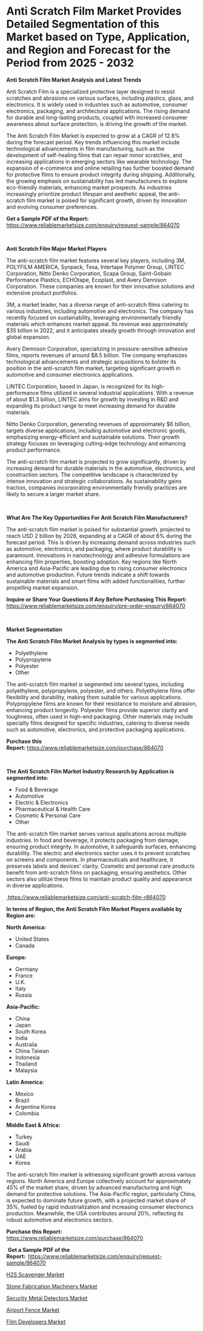 <p><h1>Anti Scratch Film Market Provides Detailed Segmentation of this Market based on Type, Application, and Region and Forecast for the Period from 2025 - 2032</h1></p><p><strong>Anti Scratch Film Market Analysis and Latest Trends</strong></p>
<p><p>Anti Scratch Film is a specialized protective layer designed to resist scratches and abrasions on various surfaces, including plastics, glass, and electronics. It is widely used in industries such as automotive, consumer electronics, packaging, and architectural applications. The rising demand for durable and long-lasting products, coupled with increased consumer awareness about surface protection, is driving the growth of the market.</p><p>The Anti Scratch Film Market is expected to grow at a CAGR of 12.8% during the forecast period. Key trends influencing this market include technological advancements in film manufacturing, such as the development of self-healing films that can repair minor scratches, and increasing applications in emerging sectors like wearable technology. The expansion of e-commerce and online retailing has further boosted demand for protective films to ensure product integrity during shipping. Additionally, the growing emphasis on sustainability has led manufacturers to explore eco-friendly materials, enhancing market prospects. As industries increasingly prioritize product lifespan and aesthetic appeal, the anti-scratch film market is poised for significant growth, driven by innovation and evolving consumer preferences.</p></p>
<p><strong>Get a Sample PDF of the Report:&nbsp;</strong> <a href="https://www.reliablemarketsize.com/enquiry/request-sample/864070?utm_campaign=2038&utm_medium=2&utm_source=Github&utm_content=ia&utm_term=30012025&utm_id=anti-scratch-film">https://www.reliablemarketsize.com/enquiry/request-sample/864070</a></p>
<p>&nbsp;</p>
<p><strong>Anti Scratch Film Major Market Players</strong></p>
<p><p>The anti-scratch film market features several key players, including 3M, POLYFILM AMERICA, Synpack, Tesa, Intertape Polymer Group, LINTEC Corporation, Nitto Denko Corporation, Scapa Group, Saint-Gobain Performance Plastics, ECHOtape, Ecoplast, and Avery Dennison Corporation. These companies are known for their innovative solutions and extensive product portfolios.</p><p>3M, a market leader, has a diverse range of anti-scratch films catering to various industries, including automotive and electronics. The company has recently focused on sustainability, leveraging environmentally friendly materials which enhances market appeal. Its revenue was approximately $35 billion in 2022, and it anticipates steady growth through innovation and global expansion.</p><p>Avery Dennison Corporation, specializing in pressure-sensitive adhesive films, reports revenues of around $8.5 billion. The company emphasizes technological advancements and strategic acquisitions to bolster its position in the anti-scratch film market, targeting significant growth in automotive and consumer electronics applications.</p><p>LINTEC Corporation, based in Japan, is recognized for its high-performance films utilized in several industrial applications. With a revenue of about $1.3 billion, LINTEC aims for growth by investing in R&D and expanding its product range to meet increasing demand for durable materials.</p><p>Nitto Denko Corporation, generating revenues of approximately $6 billion, targets diverse applications, including automotive and electronic goods, emphasizing energy-efficient and sustainable solutions. Their growth strategy focuses on leveraging cutting-edge technology and enhancing product performance.</p><p>The anti-scratch film market is projected to grow significantly, driven by increasing demand for durable materials in the automotive, electronics, and construction sectors. The competitive landscape is characterized by intense innovation and strategic collaborations. As sustainability gains traction, companies incorporating environmentally friendly practices are likely to secure a larger market share.</p></p>
<p>&nbsp;</p>
<p><strong>What Are The Key Opportunities For Anti Scratch Film Manufacturers?</strong></p>
<p><p>The anti-scratch film market is poised for substantial growth, projected to reach USD 2 billion by 2028, expanding at a CAGR of about 6% during the forecast period. This is driven by increasing demand across industries such as automotive, electronics, and packaging, where product durability is paramount. Innovations in nanotechnology and adhesive formulations are enhancing film properties, boosting adoption. Key regions like North America and Asia-Pacific are leading due to rising consumer electronics and automotive production. Future trends indicate a shift towards sustainable materials and smart films with added functionalities, further propelling market expansion.</p></p>
<p><strong>Inquire or Share Your Questions If Any Before Purchasing This Report:</strong> <a href="https://www.reliablemarketsize.com/enquiry/pre-order-enquiry/864070?utm_campaign=2038&utm_medium=2&utm_source=Github&utm_content=ia&utm_term=30012025&utm_id=anti-scratch-film">https://www.reliablemarketsize.com/enquiry/pre-order-enquiry/864070</a></p>
<p>&nbsp;</p>
<p><strong>Market Segmentation</strong></p>
<p><strong>The Anti Scratch Film Market Analysis by types is segmented into:</strong></p>
<p><ul><li>Polyethylene</li><li>Polypropylene</li><li>Polyester</li><li>Other</li></ul></p>
<p><p>The anti-scratch film market is segmented into several types, including polyethylene, polypropylene, polyester, and others. Polyethylene films offer flexibility and durability, making them suitable for various applications. Polypropylene films are known for their resistance to moisture and abrasion, enhancing product longevity. Polyester films provide superior clarity and toughness, often used in high-end packaging. Other materials may include specialty films designed for specific industries, catering to diverse needs such as automotive, electronics, and protective packaging applications.</p></p>
<p><strong>Purchase this Report:&nbsp;</strong><a href="https://www.reliablemarketsize.com/purchase/864070?utm_campaign=2038&utm_medium=2&utm_source=Github&utm_content=ia&utm_term=30012025&utm_id=anti-scratch-film">https://www.reliablemarketsize.com/purchase/864070</a></p>
<p>&nbsp;</p>
<p><strong>The Anti Scratch Film Market Industry Research by Application is segmented into:</strong></p>
<p><ul><li>Food & Beverage</li><li>Automotive</li><li>Electric & Electronics</li><li>Pharmaceutical & Health Care</li><li>Cosmetic & Personal Care</li><li>Other</li></ul></p>
<p><p>The anti-scratch film market serves various applications across multiple industries. In food and beverage, it protects packaging from damage, ensuring product integrity. In automotive, it safeguards surfaces, enhancing durability. The electric and electronics sector uses it to prevent scratches on screens and components. In pharmaceuticals and healthcare, it preserves labels and devices' clarity. Cosmetic and personal care products benefit from anti-scratch films on packaging, ensuring aesthetics. Other sectors also utilize these films to maintain product quality and appearance in diverse applications.</p></p>
<p><a href="https://www.reliablemarketsize.com/anti-scratch-film-r864070?utm_campaign=2038&utm_medium=2&utm_source=Github&utm_content=ia&utm_term=30012025&utm_id=anti-scratch-film">&nbsp;https://www.reliablemarketsize.com/anti-scratch-film-r864070</a></p>
<p><strong>In terms of Region, the Anti Scratch Film Market Players available by Region are:</strong></p>
<p>
    <p> <strong> North America: </strong>
        <ul>
            <li>United States</li>
            <li>Canada</li>
        </ul>
        </p> 
    <p> <strong> Europe: </strong>
        <ul>
            <li>Germany</li>
            <li>France</li>
            <li>U.K.</li>
            <li>Italy</li>
            <li>Russia</li>
        </ul>
        </p> 
    <p> <strong> Asia-Pacific: </strong>
        <ul>
            <li>China</li>
            <li>Japan</li>
            <li>South Korea</li>
            <li>India</li>
            <li>Australia</li>
            <li>China Taiwan</li>
            <li>Indonesia</li>
            <li>Thailand</li>
            <li>Malaysia</li>
        </ul>
        </p> 
    <p> <strong> Latin America: </strong>
        <ul>
            <li>Mexico</li>
            <li>Brazil</li>
            <li>Argentina Korea</li>
            <li>Colombia</li>
        </ul>
        </p> 
    <p> <strong> Middle East & Africa: </strong>
        <ul>
            <li>Turkey</li>
            <li>Saudi</li>
            <li>Arabia</li>
            <li>UAE</li>
            <li>Korea</li>
        </ul>
    </p>
    </p>
<p><p>The anti-scratch film market is witnessing significant growth across various regions. North America and Europe collectively account for approximately 45% of the market share, driven by advanced manufacturing and high demand for protective solutions. The Asia-Pacific region, particularly China, is expected to dominate future growth, with a projected market share of 35%, fueled by rapid industrialization and increasing consumer electronics production. Meanwhile, the USA contributes around 20%, reflecting its robust automotive and electronics sectors.</p></p>
<p><strong>Purchase this Report: </strong><a href="https://www.reliablemarketsize.com/purchase/864070?utm_campaign=2038&utm_medium=2&utm_source=Github&utm_content=ia&utm_term=30012025&utm_id=anti-scratch-film">https://www.reliablemarketsize.com/purchase/864070</a></p>
<p>&nbsp;<strong>Get a Sample PDF of the Report:&nbsp;&nbsp;</strong><a href="https://www.reliablemarketsize.com/enquiry/request-sample/864070?utm_campaign=2038&utm_medium=2&utm_source=Github&utm_content=ia&utm_term=30012025&utm_id=anti-scratch-film">https://www.reliablemarketsize.com/enquiry/request-sample/864070</a></p>
<p><strong></strong></p>
<p><p><a href="https://github.com/lisaeichler20775/Market-Research-Report-List-1/blob/main/h2s-scavenger-market.md?utm_campaign=2038&utm_medium=2&utm_source=Github&utm_content=ia&utm_term=30012025&utm_id=anti-scratch-film">H2S Scavenger Market</a></p><p><a href="https://www.linkedin.com/pulse/stone-fabrication-machinery-market-analysis-industry-9zjtf?utm_campaign=2038&utm_medium=2&utm_source=Github&utm_content=ia&utm_term=30012025&utm_id=anti-scratch-film">Stone Fabrication Machinery Market</a></p><p><a href="https://www.linkedin.com/pulse/security-metal-detectors-market-study-offers-insightful-analysis-md1ee?utm_campaign=2038&utm_medium=2&utm_source=Github&utm_content=ia&utm_term=30012025&utm_id=anti-scratch-film">Security Metal Detectors Market</a></p><p><a href="https://www.linkedin.com/pulse/airport-fence-market-analysis-indicates-favorable-growth-vg7ac?utm_campaign=2038&utm_medium=2&utm_source=Github&utm_content=ia&utm_term=30012025&utm_id=anti-scratch-film">Airport Fence Market</a></p><p><a href="https://github.com/yankimber90yankim/Market-Research-Report-List-1/blob/main/film-developers-market.md?utm_campaign=2038&utm_medium=2&utm_source=Github&utm_content=ia&utm_term=30012025&utm_id=anti-scratch-film">Film Developers Market</a></p></p>